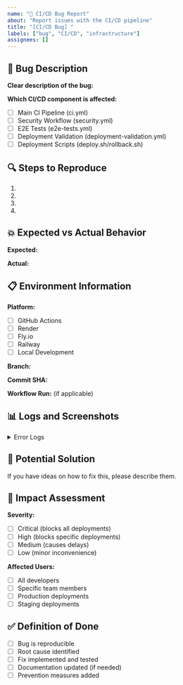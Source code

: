 ```yaml
---
name: "🚨 CI/CD Bug Report"
about: "Report issues with the CI/CD pipeline"
title: "[CI/CD Bug] "
labels: ["bug", "CI/CD", "infrastructure"]
assignees: []
---
```


## 🐛 Bug Description

**Clear description of the bug:**


**Which CI/CD component is affected:**
- [ ] Main CI Pipeline (ci.yml)
- [ ] Security Workflow (security.yml)
- [ ] E2E Tests (e2e-tests.yml)
- [ ] Deployment Validation (deployment-validation.yml)
- [ ] Deployment Scripts (deploy.sh/rollback.sh)

## 🔍 Steps to Reproduce

1. 
2. 
3. 
4. 

## 💥 Expected vs Actual Behavior

**Expected:**


**Actual:**


## 📋 Environment Information

**Platform:** 
- [ ] GitHub Actions
- [ ] Render
- [ ] Fly.io
- [ ] Railway
- [ ] Local Development

**Branch:** 

**Commit SHA:** 

**Workflow Run:** (if applicable)

## 📊 Logs and Screenshots

<details>
<summary>Error Logs</summary>

```
Paste relevant logs here
```

</details>

## 🔧 Potential Solution

If you have ideas on how to fix this, please describe them.

## 🚨 Impact Assessment

**Severity:**
- [ ] Critical (blocks all deployments)
- [ ] High (blocks specific deployments)
- [ ] Medium (causes delays)
- [ ] Low (minor inconvenience)

**Affected Users:**
- [ ] All developers
- [ ] Specific team members
- [ ] Production deployments
- [ ] Staging deployments

## ✅ Definition of Done

- [ ] Bug is reproducible
- [ ] Root cause identified
- [ ] Fix implemented and tested
- [ ] Documentation updated (if needed)
- [ ] Prevention measures added